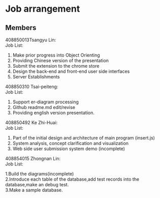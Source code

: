 # Job arrangement
## Members
408850013Tsangyu Lin:  
Job List:
  1. Make prior progress into Object Orienting  
  2. Providing Chinese version of the presentation  
  3. Submit the extension to the chrome store  
  4. Design the back-end and front-end user side interfaces  
  5. Server Establishments
  
408850310 Tsai-peiteng:  
Job List:
  1. Support er-diagram processing 
  2. Github readme.md edit/revise 
  3. Providing english version presentation.
  
408850492 Ke Zhi-Huai:  
Job List:
  1. Part of the initial design and architecture of main program (insert.js)
  2. System analysis, concept clarification and visualization
  3. Web side user submission system demo (incomplete)
  
408854015 Zhongnan Lin:    
Job List:  

  1.Build the diagrams(incomplete)  
  2.Introduce each table of the database,add test records into the database,make an debug test.  
  3.Make a sample database.  
  
